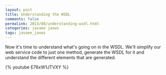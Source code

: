 ```yaml
---           
layout: post
title: Understanding the WSDL
comments: false
permalink: 2013/08/understanding-wsdl.html
categories: javaee jaxws
tags: javaee_jaxws
---
```


Now it's time to understand what's going on in the WSDL. We'll simplify our web service code to just one method, generate the WSDL for it and  understand the different elements that are generated. 

{% youtube E76xW1JTVXY %}